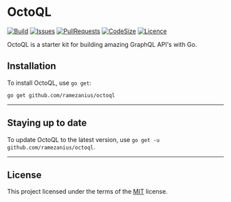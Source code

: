 OctoQL
======

[![Build](https://img.shields.io/github/workflow/status/ramezanius/octoql/Continuous%20Integration?label=build)](https://github.com/ramezanius/octoql/actions)
[![Issues](https://img.shields.io/github/issues/ramezanius/octoql?label=issues)](https://github.com/ramezanius/crypex/issues)
[![PullRequests](https://img.shields.io/github/issues-pr/ramezanius/octoql?label=pull%20requests)](https://github.com/ramezanius/crypex/pulls)
[![CodeSize](https://img.shields.io/github/languages/code-size/ramezanius/octoql?label=code%20size)](https://github.com/ramezanius/octoql)
[![Licence](https://img.shields.io/github/license/ramezanius/crypex?label=licence)](https://github.com/ramezanius/crypex/blob/master/LICENCE)

OctoQL is a starter kit for building amazing GraphQL API's with Go.

Installation
------------

To install OctoQL, use `go get`:

    go get github.com/ramezanius/octoql

------

Staying up to date
------------------

To update OctoQL to the latest version, use `go get -u github.com/ramezanius/octoql`.

------

License
-------

This project licensed under the terms of the [MIT](LICENCE) license.
